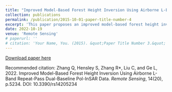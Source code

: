 ```yaml
---
title: "Improved Model-Based Forest Height Inversion Using Airborne L-Band Repeat-Pass Dual-Baseline Pol-InSAR Data"
collection: publications
permalink: /publication/2015-10-01-paper-title-number-4
excerpt: 'This paper proposes an improved model-based forest height inversion method for airborne L-band dual-baseline repeat-pass polarimetric synthetic aperture radar interferometry (PolInSAR) collections. A two-layer physical model with various volumetric scattering attenuation and dynamic motion properties is first designed based on the traditional Random Motion over Ground (RMoG) model.'
date: 2022-10-19
venue: 'Remote Sensing'
# paperurl: ''
# citation: 'Your Name, You. (2015). &quot;Paper Title Number 3.&quot; <i>Journal 1</i>. 1(3).'
---
```


[Download paper here](https://www.mdpi.com/2072-4292/14/20/5234)

Recommended citation: Zhang Q, Hensley S, Zhang R*, Liu C, and Ge L, 2022. Improved Model-Based Forest Height Inversion Using Airborne L-Band Repeat-Pass Dual-Baseline Pol-InSAR Data. _Remote Sensing_, 14(20), p.5234. DOI: 10.3390/rs14205234
